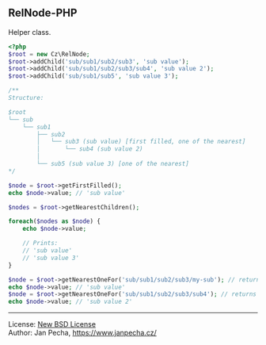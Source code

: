 RelNode-PHP
-----------

Helper class.

``` php
<?php
$root = new Cz\RelNode;
$root->addChild('sub/sub1/sub2/sub3', 'sub value');
$root->addChild('sub/sub1/sub2/sub3/sub4', 'sub value 2');
$root->addChild('sub/sub1/sub5', 'sub value 3');

/**
Structure:

$root
└── sub
    └── sub1
        ├── sub2
        │   └── sub3 (sub value) [first filled, one of the nearest]
        │       └── sub4 (sub value 2)
        │
        └── sub5 (sub value 3) [one of the nearest]
*/

$node = $root->getFirstFilled();
echo $node->value; // 'sub value'

$nodes = $root->getNearestChildren();

foreach($nodes as $node) {
    echo $node->value;

    // Prints:
    // 'sub value'
    // 'sub value 3'
}

$node = $root->getNearestOneFor('sub/sub1/sub2/sub3/my-sub'); // returns NULL or RelNode instance
echo $node->value; // 'sub value'
$node = $root->getNearestOneFor('sub/sub1/sub2/sub3/sub4'); // returns NULL or RelNode instance
echo $node->value; // 'sub value 2'
```

------------------

License: [New BSD License](license.md)
<br>Author: Jan Pecha, https://www.janpecha.cz/
